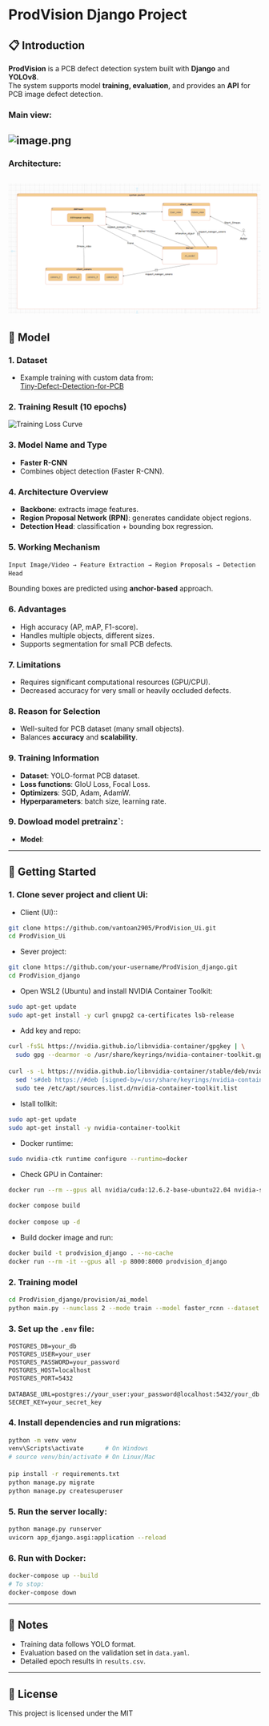 # ProdVision Django Project  

## 📋 Introduction  

**ProdVision** is a PCB defect detection system built with **Django** and **YOLOv8**.  
The system supports model **training, evaluation**, and provides an **API** for PCB image defect detection.  


### Main view:


![image.png](/image.png)  
---


### Architecture:



![alt text](architecture.png)
---

## 🤖 Model  

### 1. Dataset  
- Example training with custom data from:  
  [Tiny-Defect-Detection-for-PCB](https://github.com/Ixiaohuihuihui/Tiny-Defect-Detection-for-PCB)  

### 2. Training Result (10 epochs)  
![Training Loss Curve](content/run/run1/loss_curve.png)  

### 3. Model Name and Type  
- **Faster R-CNN**  
- Combines object detection (Faster R-CNN).  

### 4. Architecture Overview  
- **Backbone**: extracts image features.  
- **Region Proposal Network (RPN)**: generates candidate object regions.  
- **Detection Head**: classification + bounding box regression.  

### 5. Working Mechanism  
`Input Image/Video → Feature Extraction → Region Proposals → Detection Head`  

Bounding boxes are predicted using **anchor-based** approach.  

### 6. Advantages  
- High accuracy (AP, mAP, F1-score).  
- Handles multiple objects, different sizes.  
- Supports segmentation for small PCB defects.  

### 7. Limitations  
- Requires significant computational resources (GPU/CPU).  
- Decreased accuracy for very small or heavily occluded defects.  

### 8. Reason for Selection  
- Well-suited for PCB dataset (many small objects).  
- Balances **accuracy** and **scalability**.  

### 9. Training Information  
- **Dataset**: YOLO-format PCB dataset.  
- **Loss functions**: GIoU Loss, Focal Loss.  
- **Optimizers**: SGD, Adam, AdamW.  
- **Hyperparameters**: batch size, learning rate.  

### 9. Dowload model pretrainz`:
- **Model**: 


---




## 🚀 Getting Started

### 1. Clone sever project and client Ui:
- Client (UI)::
```bash
git clone https://github.com/vantoan2905/ProdVision_Ui.git
cd ProdVision_Ui

```
- Sever project:
```bash
git clone https://github.com/your-username/ProdVision_django.git
cd ProdVision_django
```

- Open WSL2 (Ubuntu) and install NVIDIA Container Toolkit:
```bash
sudo apt-get update
sudo apt-get install -y curl gnupg2 ca-certificates lsb-release

```
- Add  key and repo:
```bash
curl -fsSL https://nvidia.github.io/libnvidia-container/gpgkey | \
  sudo gpg --dearmor -o /usr/share/keyrings/nvidia-container-toolkit.gpg

curl -s -L https://nvidia.github.io/libnvidia-container/stable/deb/nvidia-container-toolkit.list | \
  sed 's#deb https://#deb [signed-by=/usr/share/keyrings/nvidia-container-toolkit.gpg] https://#g' | \
  sudo tee /etc/apt/sources.list.d/nvidia-container-toolkit.list

```
- Istall tollkit:
```bash
sudo apt-get update
sudo apt-get install -y nvidia-container-toolkit
```
- Docker runtime:
```bash
sudo nvidia-ctk runtime configure --runtime=docker
```
- Check GPU in Container:
```bash
docker run --rm --gpus all nvidia/cuda:12.6.2-base-ubuntu22.04 nvidia-smi
```


```bash
docker compose build

docker compose up -d
```


- Build docker image and run:

```bash
docker build -t prodvision_django . --no-cache
docker run --rm -it --gpus all -p 8000:8000 prodvision_django


```







<!-- -  Install NVIDIA Container Toolkit:
```bash
sudo apt-get update
sudo apt-get install -y nvidia-container-toolkit
sudo systemctl restart docker
```
- Check NVIDIA Container Toolkit:
```bash
docker run --rm --gpus all nvidia/cuda:12.4.1-base-ubuntu22.04 nvidia-smi
``` -->




### 2. Training model
```bash
cd ProdVision_django/provision/ai_model
python main.py --numclass 2 --mode train --model faster_rcnn --dataset coco --device cuda


```

### 3. Set up the `.env` file:
```env
POSTGRES_DB=your_db
POSTGRES_USER=your_user
POSTGRES_PASSWORD=your_password
POSTGRES_HOST=localhost
POSTGRES_PORT=5432

DATABASE_URL=postgres://your_user:your_password@localhost:5432/your_db
SECRET_KEY=your_secret_key
```

### 4. Install dependencies and run migrations:
```bash
python -m venv venv
venv\Scripts\activate      # On Windows
# source venv/bin/activate # On Linux/Mac

pip install -r requirements.txt
python manage.py migrate
python manage.py createsuperuser
```

### 5. Run the server locally:
```bash
python manage.py runserver
uvicorn app_django.asgi:application --reload

```

### 6. Run with Docker:
```bash
docker-compose up --build
# To stop:
docker-compose down
```

---

## 📝 Notes

- Training data follows YOLO format.
- Evaluation based on the validation set in `data.yaml`.
- Detailed epoch results in `results.csv`.

---

## 📄 License

This project is licensed under the MIT

